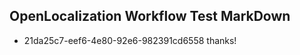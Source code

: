 ## OpenLocalization Workflow Test MarkDown
* 21da25c7-eef6-4e80-92e6-982391cd6558 thanks!

<!--HONumber=Aug16_HO1-->


